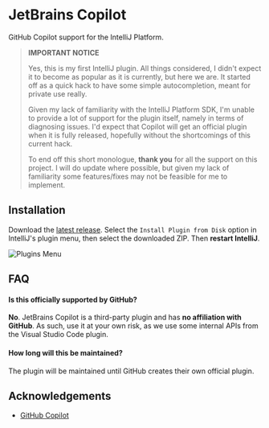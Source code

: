 
# JetBrains Copilot

GitHub Copilot support for the IntelliJ Platform.

> **IMPORTANT NOTICE**
> 
> Yes, this is my first IntelliJ plugin. All things considered, I didn't expect it
> to become as popular as it is currently, but here we are. It started off as a
> quick hack to have some simple autocompletion, meant for private use really.
> 
> Given my lack of familiarity with the IntelliJ Platform SDK, I'm unable to
> provide a lot of support for the plugin itself, namely in terms of diagnosing
> issues. I'd expect that Copilot will get an official plugin when it is fully
> released, hopefully without the shortcomings of this current hack.
> 
> To end off this short monologue, **thank you** for all the support on this project.
> I will do update where possible, but given my lack of familiarity some features/fixes
> may not be feasible for me to implement.

## Installation

Download the [latest release](https://github.com/KodingDev/JetBrainsCopilot/releases).
Select the `Install Plugin from Disk` option in IntelliJ's plugin menu, then select the
downloaded ZIP. Then **restart IntelliJ**.

![Plugins Menu](https://i.imgur.com/2nWt1PK.png)
## FAQ

#### Is this officially supported by GitHub?

**No**. JetBrains Copilot is a third-party plugin and has **no affiliation with GitHub**.
As such, use it at your own risk, as we use some internal APIs from the Visual Studio Code plugin.

#### How long will this be maintained?

The plugin will be maintained until GitHub creates their own official plugin.
## Acknowledgements

- [GitHub Copilot](https://copilot.github.com)

